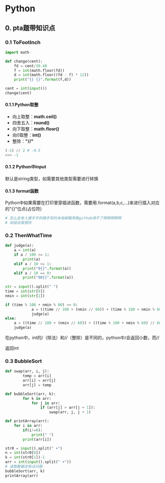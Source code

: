 # Python

## 0. pta题带知识点

### 0.1 ToFootInch

```python
import math

def change(cent):
    fd = cent/30.48
    f = int(math.floor(fd))
    d = int(math.floor((fd - f) * 12))
    print("{} {}".format(f,d))

cent = int(input())
change(cent)
```

#### 0.1.1 Python取整

+ 向上取整：**math.ceil()**
+ 四舍五入：**round()**
+ 向下取整：**math.floor()**
+ 向0取整：**int()**
+ 整除：**"//"**

```python
(-1) // 2 # -0.5
>>> -1
```

#### 0.1.2 Python中input

默认是string类型，如需要其他类型需要进行转换

#### 0.1.3 format函数

Python中如果需要在打印里穿插进函数，需要用.format(a,b,c,...)来进行插入对应的"{}"位点(占位符)

```python
# 怎么会有人傻乎乎的随手写的本地邮箱导致github绿不了啊啊啊啊啊
# 尚硅谷我恨你
```

### 0.2 ThenWhatTime

```python
def judge(a):
    a = int(a)
    if a / 100 >= 1:
        print(a)
    elif a / 10 >= 1:
        print("0{}".format(a))
    elif a / 10 == 0:
        print("00{}".format(a))
        
str = input().split(" ")
time = int(str[0])
nmin = int(str[1])

if (time % 100 + nmin % 60) >= 0:
            a = ((time // 100 + (nmin // 60)) + (time % 100 + nmin % 60) // 60) * 100 + (time % 100 + nmin % 60) % 60
            judge(a)
else:
    a = ((time // 100 + (nmin // 60)) + ((time % 100 + nmin % 60) // 60 - 1)) * 100 + 60 + (time % 100 + nmin % 60)
    judge(a)
```



在python中，int的/（除法）和//（整除）是不同的，python中/会返回小数，而//

返回int

### 0.3 BubbleSort

```python
def swap(arr, i, j):
        temp = arr[i]
        arr[i] = arr[j]
        arr[j] = temp

def bubbleSort(arr, k):
        for k in arr:
            for j in arr: 
                if (arr[j] > arr[j + 1]):
                    swap(arr, j, j + 1)

def printArray(arr):
    for i in arr:
        if(i!=0):
            print(" ")
        print(arr[i])

str0 = input().split(" +")
n = int(str0[0])
k = int(str0[1])-1
arr = int(input().split(" +"))
# 读取数据还有点问题
bubbleSort(arr, k)
printArray(arr)
```

